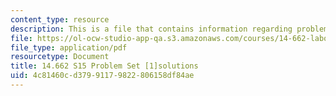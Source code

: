 ```yaml
---
content_type: resource
description: This is a file that contains information regarding problem set 1 solutions.
file: https://ol-ocw-studio-app-qa.s3.amazonaws.com/courses/14-662-labor-economics-ii-spring-2015/4c81460cd37991179822806158df84ae_MIT14_662S15_pset1_sol.pdf
file_type: application/pdf
resourcetype: Document
title: 14.662 S15 Problem Set [1]solutions
uid: 4c81460c-d379-9117-9822-806158df84ae
---
```

